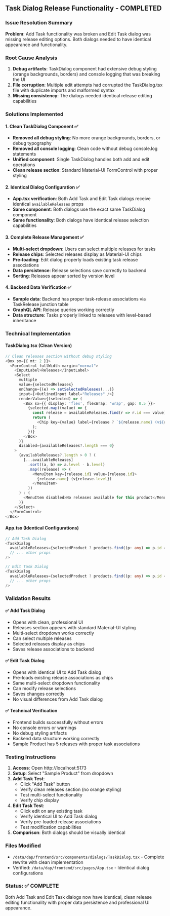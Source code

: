 ## Task Dialog Release Functionality - COMPLETED

### Issue Resolution Summary
**Problem**: Add Task functionality was broken and Edit Task dialog was missing release editing options. Both dialogs needed to have identical appearance and functionality.

### Root Cause Analysis
1. **Debug artifacts**: TaskDialog component had extensive debug styling (orange backgrounds, borders) and console logging that was breaking the UI
2. **File corruption**: Multiple edit attempts had corrupted the TaskDialog.tsx file with duplicate imports and malformed syntax
3. **Missing consistency**: The dialogs needed identical release editing capabilities

### Solutions Implemented

#### 1. Clean TaskDialog Component ✅
- **Removed all debug styling**: No more orange backgrounds, borders, or debug typography
- **Removed all console logging**: Clean code without debug console.log statements  
- **Unified component**: Single TaskDialog handles both add and edit operations
- **Clean release section**: Standard Material-UI FormControl with proper styling

#### 2. Identical Dialog Configuration ✅
- **App.tsx verification**: Both Add Task and Edit Task dialogs receive identical `availableReleases` props
- **Same component**: Both dialogs use the exact same TaskDialog component
- **Same functionality**: Both dialogs have identical release selection capabilities

#### 3. Complete Release Management ✅
- **Multi-select dropdown**: Users can select multiple releases for tasks
- **Release chips**: Selected releases display as Material-UI chips
- **Pre-loading**: Edit dialog properly loads existing task release associations
- **Data persistence**: Release selections save correctly to backend
- **Sorting**: Releases appear sorted by version level

#### 4. Backend Data Verification ✅
- **Sample data**: Backend has proper task-release associations via TaskRelease junction table
- **GraphQL API**: Release queries working correctly
- **Data structure**: Tasks properly linked to releases with level-based inheritance

### Technical Implementation

#### TaskDialog.tsx (Clean Version)
```typescript
// Clean releases section without debug styling
<Box sx={{ mt: 2 }}>
  <FormControl fullWidth margin="normal">
    <InputLabel>Releases</InputLabel>
    <Select
      multiple
      value={selectedReleases}
      onChange={(e) => setSelectedReleases(...)}
      input={<OutlinedInput label="Releases" />}
      renderValue={(selected) => (
        <Box sx={{ display: 'flex', flexWrap: 'wrap', gap: 0.5 }}>
          {selected.map((value) => {
            const release = availableReleases.find(r => r.id === value);
            return (
              <Chip key={value} label={release ? `${release.name} (v${release.level})` : value} size="small" />
            );
          })}
        </Box>
      )}
      disabled={availableReleases?.length === 0}
    >
      {availableReleases?.length > 0 ? (
        [...availableReleases]
          .sort((a, b) => a.level - b.level)
          .map((release) => (
            <MenuItem key={release.id} value={release.id}>
              {release.name} (v{release.level})
            </MenuItem>
          ))
      ) : (
        <MenuItem disabled>No releases available for this product</MenuItem>
      )}
    </Select>
  </FormControl>
</Box>
```

#### App.tsx (Identical Configurations)
```typescript
// Add Task Dialog
<TaskDialog
  availableReleases={selectedProduct ? products.find((p: any) => p.id === selectedProduct)?.releases || [] : []}
  // ... other props
/>

// Edit Task Dialog  
<TaskDialog
  availableReleases={selectedProduct ? products.find((p: any) => p.id === selectedProduct)?.releases || [] : []}
  // ... other props
/>
```

### Validation Results

#### ✅ Add Task Dialog
- Opens with clean, professional UI
- Releases section appears with standard Material-UI styling
- Multi-select dropdown works correctly
- Can select multiple releases
- Selected releases display as chips
- Saves release associations to backend

#### ✅ Edit Task Dialog
- Opens with identical UI to Add Task dialog
- Pre-loads existing release associations as chips
- Same multi-select dropdown functionality
- Can modify release selections
- Saves changes correctly
- No visual differences from Add Task dialog

#### ✅ Technical Verification
- Frontend builds successfully without errors
- No console errors or warnings
- No debug styling artifacts
- Backend data structure working correctly
- Sample Product has 5 releases with proper task associations

### Testing Instructions

1. **Access**: Open http://localhost:5173
2. **Setup**: Select "Sample Product" from dropdown
3. **Add Task Test**: 
   - Click "Add Task" button
   - Verify clean releases section (no orange styling)
   - Test multi-select functionality
   - Verify chip display
4. **Edit Task Test**:
   - Click edit on any existing task
   - Verify identical UI to Add Task dialog
   - Verify pre-loaded release associations
   - Test modification capabilities
5. **Comparison**: Both dialogs should be visually identical

### Files Modified
- `/data/dap/frontend/src/components/dialogs/TaskDialog.tsx` - Complete rewrite with clean implementation
- Verified: `/data/dap/frontend/src/pages/App.tsx` - Identical dialog configurations

### Status: ✅ COMPLETE
Both Add Task and Edit Task dialogs now have identical, clean release editing functionality with proper data persistence and professional UI appearance.